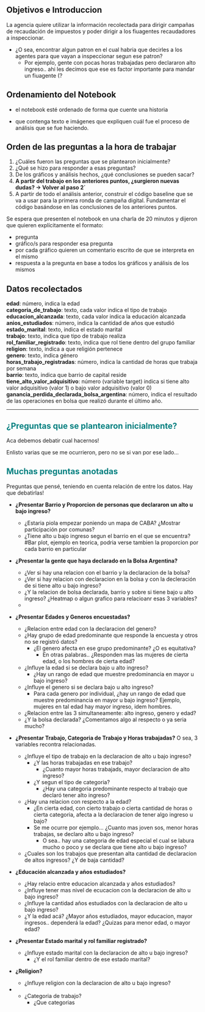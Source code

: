 ## **Objetivos e Introduccion**

La agencia quiere utilizar la información recolectada para dirigir campañas de recaudación de impuestos y poder dirigir a los fiuagentes recaudadores a inspeccionar.
* ¿O sea, encontrar algun patron en el cual habria que decirles a los agentes para que vayan a inspeccionar segun ese patron? 
    * Por ejemplo, gente con pocas horas trabajadas pero declararon alto ingreso.. ahi les decimos que ese es factor importante para mandar un fiuagente (?

## **Ordenamiento del Notebook**

* el notebook esté ordenado de forma que cuente una historia

* que contenga texto e imágenes que expliquen cuál fue el proceso de análisis que se fue haciendo.

## **Orden de las preguntas a la hora de trabajar**

1. ¿Cuáles fueron las preguntas que se plantearon inicialmente?
2. ¿Qué se hizo para responder a esas preguntas?
3. De los gráficos y análisis hechos, ¿qué conclusiones se pueden sacar?
4. **A partir del trabajo en los anteriores puntos, ¿surgieron nuevas dudas? -> Volver al paso 2´**
5. A partir de todo el análisis anterior, construir el código baseline que se va a usar para la primera ronda de campaña digital. Fundamentar el código basándose en las conclusiones de los anteriores puntos.

Se espera que presenten el notebook en una charla de 20 minutos y dijeron que quieren explícitamente el formato:
- pregunta
- gráfico/s para responder esa pregunta
- por cada gráfico quieren un comentario escrito de que se interpreta en el mismo
- respuesta a la pregunta en base a todos los gráficos y análisis de los mismos

## **Datos recolectados**

**edad**: número, indica la edad   
**categoria_de_trabajo**: texto, cada valor indica el tipo de trabajo  
**educacion_alcanzada**: texto, cada valor indica la educación alcanzada  
**anios_estudiados**: número, indica la cantidad de años que estudió  
**estado_marital**: texto, indica el estado marital  
**trabajo**: texto, indica que tipo de trabajo realiza  
**rol_familiar_registrado**: texto, indica que rol tiene dentro del grupo familiar  
**religion**: texto, indica a que religión pertenece  
**genero**: texto, indica género  
**horas_trabajo_registradas**: número, indica la cantidad de horas que trabaja por semana  
**barrio**: texto, indica que barrio de capital reside  
**tiene_alto_valor_adquisitivo**: número (variable target) indica si tiene alto valor adquisitivo (valor 1) o bajo valor adquisitivo (valor 0)  
**ganancia_perdida_declarada_bolsa_argentina**: número, indica el resultado de las operaciones en bolsa que realizó durante el último año.  

---

## <span style="color:teal; font-weight: bold;">¿Preguntas que se plantearon inicialmente?</span> 

Aca debemos debatir cual hacernos!

Enlisto varias que se me ocurrieron, pero no se si van por ese lado...

## <span style="color:teal; font-weight: bold;">Muchas preguntas anotadas</span> 

Preguntas que pensé, teniendo en cuenta relación de entre los datos. Hay que debatirlas!

* **¿Presentar Barrio y Proporcion de personas que declararon un alto u bajo ingreso?**
    * ¿Estaria piola empezar poniendo un mapa de CABA? ¿Mostrar participación por comunas?
    * ¿Tiene alto u bajo ingreso segun el barrio en el que se encuentra? #Bar plot, ejemplo en teorica, podria verse tambien la proporcion por cada barrio en particular
    
* **¿Presentar la gente que haya declarado en la Bolsa Argentina?**         
    * ¿Ver si hay una relacion con el barrio y la declaracion de la bolsa? 
    * ¿Ver si hay relacion con declaracion en la bolsa y con la decleración de si tiene alto u bajo ingreso?
    * ¿Y la relacion de bolsa declarada, barrio y sobre si tiene bajo u alto ingreso? ¿Heatmap o algun grafico para relacioanr esas 3 variables?
    *
* **¿Presentar Edades y Generos encuestadas?**
    * ¿Relacion entre edad con la declaracion del genero? 
     * ¿Hay grupo de edad predominante que responde la encuesta y otros no se registró datos?
        * ¿El genero afecta en ese grupo predominante? ¿O es equitativa?
            * En otras palabras.. ¿Responden mas las mujeres de cierta edad, o los hombres de cierta edad?
    * ¿Influye la edad si se declara bajo u alto ingreso?
        * ¿Hay un rango de edad que muestre predominancia en mayor u bajo ingreso?
    * ¿Influye el genero si se declara bajo u alto ingreso?
        * Para cada genero por individual, ¿hay un rango de edad que muestre predominancia en mayor u bajo ingreso? Ejemplo, mujeres en tal edad hay mayor ingreso, idem hombres.
    * ¿Relacion entre las 3 simultaneamente: alto ingreso, genero y edad? 
    * ¿Y la bolsa declarada? ¿Comentamos algo al respecto o ya seria mucho?
    
    

* **¿Presentar Trabajo, Categoria de Trabajo y Horas trabajadas?** O sea, 3 variables recontra relacionadas.
    * ¿Influye el tipo de trabajo en la declaracion de alto u bajo ingreso?
        * ¿Y las horas trabajadas en ese trabajo?
            * ¿Cuanto mayor horas trabajads, mayor declaracion de alto ingreso?
        * ¿Y segun el tipo de categoria? 
            * ¿Hay una categoria predominante respecto al trabajo que declaró tener alto ingreso?
    * ¿Hay una relacion con respecto a la edad?
        * ¿En cierta edad, con cierto trabajo o cierta cantidad de horas o cierta categoria, afecta a la declaracion de tener algo ingreso u bajo?
        * Se me ocurre por ejemplo... ¿Cuanto mas joven sos, menor horas trabajas, se declaro alto u bajo ingreso? 
            * O sea.. hay una categoria de edad especial el cual se labura mucho o poco y se declara que tiene alto u bajo ingreso?
    * ¿Cuales son los trabajos que presentan alta cantidad de declaracion de altos ingresos? ¿Y de baja cantidad?        

* **¿Educación alcanzada y años estudiados?** 
    * ¿Hay relacio entre educacion alcanzada y años estudiados?
    * ¿Influye tener mas nivel de ecucacion con la declaracion de alto u bajo ingreso?
    * ¿Influye la cantidad años estudiados con la declaracion de alto u bajo ingreso?
    * ¿Y la edad acá? ¿Mayor años estudiados, mayor educacion, mayor ingresos.. dependerá la edad? ¿Quizas para menor edad, o mayor edad?
 
* **¿Presentar Estado marital y rol familiar registrado?**                
    * ¿Influye estado marital con la declaracion de alto u bajo ingreso?
        * ¿Y el rol familiar dentro de ese estado marital?
    
* **¿Religion?**
    * ¿Influye religion con la declaracion de alto u bajo ingreso? 
    
* * ¿Categoria de trabajo?
    * ¿Que categorias 

